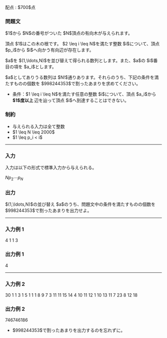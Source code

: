 
<div>

<span>

<span>

<p>
配点 : $700$点
</p>

<div>

<section>

### **問題文**

<p>
$1$から $N$の番号がついた $N$頂点の有向木が与えられます。
</p>

<p>
頂点 $1$はこの木の根です。
$2 \leq i \leq N$を満たす整数 $i$について、頂点 $p_i$から $i$へ向かう有向辺が存在します。
</p>

<p>
$a$を $(1,\ldots,N)$を並び替えて得られる数列とします。また、$a$の $i$番目の項を $a_i$とします。
</p>

<p>
$a$としてありうる数列は $N!$通りあります。それらのうち、下記の条件を満たすものの個数を $998244353$で割ったあまりを求めてください。
</p>

<ul>

<li>
条件：$1 \leq i \leq N$を満たす任意の整数 $i$について、頂点 $a_i$から 
<strong>
$1$度以上
</strong>
辺を辿って頂点 $i$へ到達することはできない。
</li>

</ul>

</section>

</div>

<div>

<section>

### **制約**

<ul>

<li>
与えられる入力は全て整数
</li>

<li>
$1 \leq N \leq 2000$
</li>

<li>
$1 \leq p_i < i$
</li>

</ul>

</section>

</div>

---

<div>

<div>

<section>

### **入力**

<p>
入力は以下の形式で標準入力から与えられる。
</p>

<div>

$N$$p_{2}$$\cdots$$p_N$
</div>

</section>

</div>

<div>

<section>

### **出力**

<p>
$(1,\ldots,N)$の並び替え $a$のうち、問題文中の条件を満たすものの個数を $998244353$で割ったあまりを出力せよ。
</p>

</section>

</div>

</div>

---

<div>

<section>

### **入力例 1**

<div>

4
1 1 3

</div>

</section>

</div>

<div>

<section>

### **出力例 1**

<div>

4

</div>

</section>

</div>

---

<div>

<section>

### **入力例 2**

<div>

30
1 1 3 1 5 1 1 1 8 9 7 3 11 11 15 14 4 10 11 12 1 10 13 11 7 23 8 12 18

</div>

</section>

</div>

<div>

<section>

### **出力例 2**

<div>

746746186

</div>

<ul>

<li>
$998244353$で割ったあまりを出力するのを忘れずに。
</li>

</ul>

</section>

</div>

</span>

</span>

</div>
